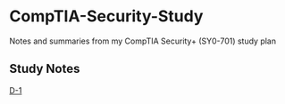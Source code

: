 # CompTIA-Security-Study
Notes and summaries from my CompTIA Security+ (SY0-701) study plan

## Study Notes
[D-1
](https://github.com/vyshnavi880/CompTIA-Security-Study/blob/86971d96432f229edc9360f3c083e53ddf1e1cee/D-1)
